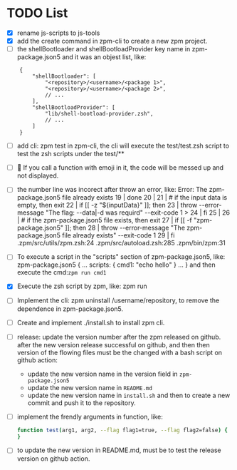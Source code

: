 # TODO List

* [x] rename js-scripts to js-tools
* [x] add the create command in zpm-cli to create a new zpm project.
* [ ] the shellBootloader and shellBootloadProvider key name in zpm-package.json5 and it was an objest list, like: 
```json5
    {
        "shellBootloader": [
            "<repository>/<username>/<package 1>",
            "<repository>/<username>/<package 2>",
            // ...
        ],
        "shellBootloadProvider": [
            "lib/shell-bootload-provider.zsh",
            // ...
        ]
    }
```

* [ ] add cli: zpm test in zpm-cli, the cli will execute the test/test.zsh script to test the zsh scripts under the test/**

* [ ] 🎉 If you call a function with emoji in it, the code will be messed up and not displayed.
* [ ] the number line was incorect after throw an error, like:
        Error: The zpm-package.json5 file already exists
        19 |     done
        20 | 
        21 |     # if the input data is empty, then exit
        22 |     if [[ -z "${inputData}" ]]; then
        23 |         throw --error-message "The flag: --data|-d was requird" --exit-code 1
        > 24 |     fi
        25 | 
        26 |     # if the zpm-package.json5 file exists, then exit
        27 |     if [[ -f "zpm-package.json5" ]]; then
        28 |         throw --error-message "The zpm-package.json5 file already exists" --exit-code 1
        29 |     fi
        .zpm/src/utils/zpm.zsh:24
        .zpm/src/autoload.zsh:285
        .zpm/bin/zpm:31
* [ ] To execute a script in the "scripts" section of zpm-package.json5, like:
    zpm-package.json5
    {
        ...
        scripts: {
            cmd1: "echo hello"
        }
        ...
    }
    and then execute the cmd:`zpm run cmd1`
    
* [x] Execute the zsh script by zpm, like: zpm run <zsh-script>
* [ ] Implement the cli: zpm uninstall <domain>/username/repository, to
    remove the dependence in zpm-package.json5.
* [ ] Create and implement ./install.sh to install zpm cli.
* [ ] release: update the version number after the zpm released on github.
    after the new version release successful on github, and then then version of the flowing files must be the changed with a bash script on github action:
    - update the new version name in the version field in `zpm-package.json5`
    - update the new version name in `README.md`
    - update the new version name in `install.sh`
    and then to create a new commit and push it to the repository.

* [ ] implement the frendly arguments in function, like:
    ```zsh
    function test(arg1, arg2, --flag flag1=true, --flag flag2=false) {
    }
    ```

* [ ] to update the new version in README.md, must be to test the release version on github action.